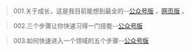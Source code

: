 >001.关于成长，这是我目前能想到最全的--[公众号版](https://mp.weixin.qq.com/s/PxL3WxmYhTj6CH1Hyyzp2A) ，[网页版](/article/grow.md) 。

>002.三个步骤让你快速习得一门技能--[公众号版](https://mp.weixin.qq.com/s/SFfsf-IbEAE_tt4qom9Jtg)

>003.如何快速进入一个领域的五个步骤--[公众号版](https://mp.weixin.qq.com/s/wkcGOmMP89kmP1zHFsEPyg)


